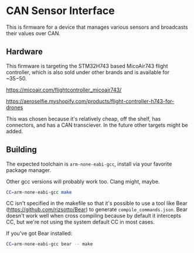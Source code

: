 # CAN Sensor Interface #

This is firmware for a device that manages various sensors and broadcasts their
values over CAN.

## Hardware ##

This firmware is targeting the STM32H743 based MicoAir743 flight controller,
which is also sold under other brands and is available for ~$35-$50.

<https://micoair.com/flightcontroller_micoair743/>

<https://aeroselfie.myshopify.com/products/flight-controller-h743-for-drones>

This was chosen because it's relatively cheap, off the shelf, has connectors,
and has a CAN transciever. In the future other targets might be added.

## Building ##

The expected toolchain is `arm-none-eabi-gcc`, install via your favorite package
manager.

Other gcc versions will probably work too. Clang might, maybe.

```bash
CC=arm-none-eabi-gcc make
```

CC isn't specified in the makefile so that it's possible to use a tool
like Bear (<https://github.com/rizsotto/Bear>) to generate `compile_commands.json`.
Bear doesn't work well when cross compiling because by default it intercepts
CC, but we're not using the system default CC in most cases.

If you've got Bear installed:

```bash
CC=arm-none-eabi-gcc bear -- make
```
